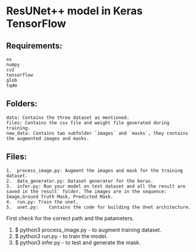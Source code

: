 # ResUNet++ model in Keras TensorFlow

## Requirements:
	os
	numpy
	cv2
	tensorflow
	glob
	tqdm

## Folders:
	data: Contains the three dataset as mentioned.
	files: Contains the csv file and weight file generated during training.
	new_data: Contains two subfolder `images` and `masks`, they contains the augmented images and masks.

## Files:
	1.	process_image.py: Augment the images and mask for the training dataset.
	2.	data_generator.py: Dataset generator for the keras.
	3.	infer.py: Run your model on test dataset and all the result are saved in the result` folder. The images are in the sequence: Image,Ground Truth Mask, Predicted Mask.
	4.	run.py:	Train the unet.
	5.	unet.py:	Contains the code for building the Unet architecture.

First check for the correct path and the patameters.
1.	$ python3 process_image.py	- to augment training dataset.
2.	$	python3 run.py	-	to train the model.
3.	$	python3 infer.py	- to test and generate the mask.
